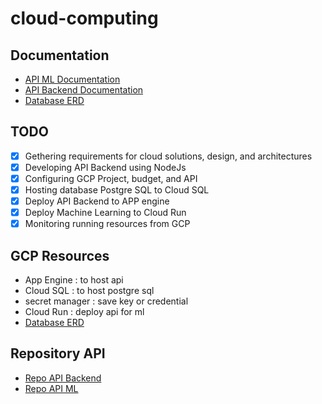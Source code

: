# cloud-computing

## Documentation

- [API ML Documentation](https://documenter.getpostman.com/view/14640466/Uz5MFZqa#55535879-eec6-49a0-899d-de696afce2c0)
- [API Backend Documentation](https://documenter.getpostman.com/view/23232897/2s93sf2Axt)
- [Database ERD](https://lucid.app/lucidchart/270d9b81-a3d0-43f3-ac7b-0dd1050e204f/edit?viewport_loc=-500%2C-436%2C2719%2C1364%2C0_0&invitationId=inv_86045c3e-4f6b-4d06-a871-5cf6277cd5fe)

## TODO

- [x] Gethering requirements for cloud solutions, design, and architectures
- [x] Developing API Backend using NodeJs
- [x] Configuring GCP Project, budget, and API
- [x] Hosting database Postgre SQL to Cloud SQL
- [x] Deploy API Backend to APP engine
- [x] Deploy Machine Learning to Cloud Run
- [x] Monitoring running resources from GCP

## GCP Resources

- App Engine : to host api
- Cloud SQL : to host postgre sql
- secret manager : save key or credential
- Cloud Run : deploy api for ml
- [Database ERD](https://lucid.app/lucidchart/270d9b81-a3d0-43f3-ac7b-0dd1)

## Repository API
- [Repo API Backend](https://github.com/greenixproject/cloud-computing/tree/test-api)
- [Repo API ML](https://github.com/greenixproject/API-ML)
